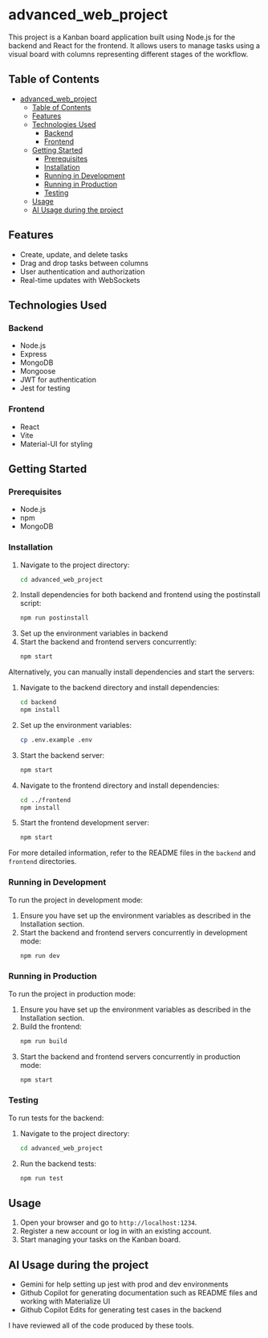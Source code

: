 # advanced_web_project

This project is a Kanban board application built using Node.js for the backend and React for the frontend. It allows users to manage tasks using a visual board with columns representing different stages of the workflow.

## Table of Contents
- [advanced\_web\_project](#advanced_web_project)
  - [Table of Contents](#table-of-contents)
  - [Features](#features)
  - [Technologies Used](#technologies-used)
    - [Backend](#backend)
    - [Frontend](#frontend)
  - [Getting Started](#getting-started)
    - [Prerequisites](#prerequisites)
    - [Installation](#installation)
    - [Running in Development](#running-in-development)
    - [Running in Production](#running-in-production)
    - [Testing](#testing)
  - [Usage](#usage)
  - [AI Usage during the project](#ai-usage-during-the-project)

## Features

- Create, update, and delete tasks
- Drag and drop tasks between columns
- User authentication and authorization
- Real-time updates with WebSockets

## Technologies Used

### Backend
- Node.js
- Express
- MongoDB
- Mongoose
- JWT for authentication
- Jest for testing

### Frontend
- React
- Vite
- Material-UI for styling

## Getting Started

### Prerequisites
- Node.js
- npm
- MongoDB

### Installation

1. Navigate to the project directory:
    ```sh
    cd advanced_web_project
    ```
2. Install dependencies for both backend and frontend using the postinstall script:
    ```sh
    npm run postinstall
    ```
3. Set up the environment variables in backend
4. Start the backend and frontend servers concurrently:
    ```sh
    npm start
    ```

Alternatively, you can manually install dependencies and start the servers:

1. Navigate to the backend directory and install dependencies:
    ```sh
    cd backend
    npm install
    ```
2. Set up the environment variables:
    ```sh
    cp .env.example .env
    ```
3. Start the backend server:
    ```sh
    npm start
    ```
4. Navigate to the frontend directory and install dependencies:
    ```sh
    cd ../frontend
    npm install
    ```
5. Start the frontend development server:
    ```sh
    npm start
    ```

For more detailed information, refer to the README files in the `backend` and `frontend` directories.

### Running in Development

To run the project in development mode:

1. Ensure you have set up the environment variables as described in the Installation section.
2. Start the backend and frontend servers concurrently in development mode:
    ```sh
    npm run dev
    ```

### Running in Production

To run the project in production mode:

1. Ensure you have set up the environment variables as described in the Installation section.
2. Build the frontend:
    ```sh
    npm run build
    ```
3. Start the backend and frontend servers concurrently in production mode:
    ```sh
    npm start
    ```

### Testing

To run tests for the backend:

1. Navigate to the project directory:
    ```sh
    cd advanced_web_project
    ```
2. Run the backend tests:
    ```sh
    npm run test
    ```

## Usage

1. Open your browser and go to `http://localhost:1234`.
2. Register a new account or log in with an existing account.
3. Start managing your tasks on the Kanban board.

## AI Usage during the project

- Gemini for help setting up jest with prod and dev environments
- Github Copilot for generating documentation such as README files and working with Materialize UI
- Github Copilot Edits for generating test cases in the backend

I have reviewed all of the code produced by these tools.